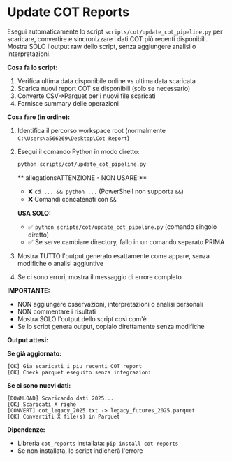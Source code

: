 # Update COT Reports

Esegui automaticamente lo script `scripts/cot/update_cot_pipeline.py` per scaricare, convertire e sincronizzare i dati COT più recenti disponibili. Mostra SOLO l'output raw dello script, senza aggiungere analisi o interpretazioni.

**Cosa fa lo script:**
1. Verifica ultima data disponibile online vs ultima data scaricata
2. Scarica nuovi report COT se disponibili (solo se necessario)
3. Converte CSV->Parquet per i nuovi file scaricati
4. Fornisce summary delle operazioni

**Cosa fare (in ordine):**
1. Identifica il percorso workspace root (normalmente `C:\Users\a566269\Desktop\Cot Report`)
2. Esegui il comando Python in modo diretto:
   ```bash
   python scripts/cot/update_cot_pipeline.py
   ```
   ** allegationsATTENZIONE - NON USARE:**
   - ❌ `cd ... && python ...` (PowerShell non supporta `&&`)
   - ❌ Comandi concatenati con `&&`
   
   **USA SOLO:**
   - ✅ `python scripts/cot/update_cot_pipeline.py` (comando singolo diretto)
   - ✅ Se serve cambiare directory, fallo in un comando separato PRIMA
3. Mostra TUTTO l'output generato esattamente come appare, senza modifiche o analisi aggiuntive
4. Se ci sono errori, mostra il messaggio di errore completo

**IMPORTANTE:**
- NON aggiungere osservazioni, interpretazioni o analisi personali
- NON commentare i risultati
- Mostra SOLO l'output dello script così com'è
- Se lo script genera output, copialo direttamente senza modifiche

**Output attesi:**

**Se già aggiornato:**
```
[OK] Gia scaricati i piu recenti COT report
[OK] Check parquet eseguito senza integrazioni
```

**Se ci sono nuovi dati:**
```
[DOWNLOAD] Scaricando dati 2025...
[OK] Scaricati X righe
[CONVERT] cot_legacy_2025.txt -> legacy_futures_2025.parquet
[OK] Convertiti X file(s) in Parquet
```

**Dipendenze:**
- Libreria `cot_reports` installata: `pip install cot-reports`
- Se non installata, lo script indicherà l'errore